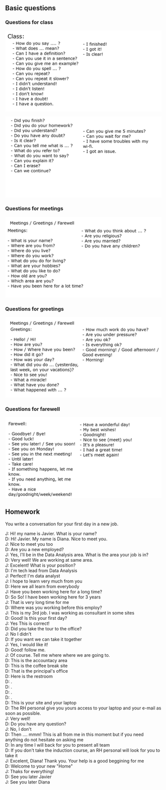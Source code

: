 ## Basic questions

### Questions for class

![](imagenes/class.jpg)

![](imagenes/class2.jpg)


### Questions for meetings

![](imagenes/meetings.jpg)


### Questions for greetings

![](imagenes/greetings.jpg)


### Questions for farewell

![](imagenes/farewell.jpg)

## Homework

You write a conversation for your first day in a new job.

J: Hi! my name is Javier. What is your name?\
D: Hi! Javier. My name is Diana. Nice to meet you.\
J: Nice to meet you too\
D: Are you a new employed?\
J: Yes, I'll be in the Data Analysis area. What is the area your job is in?\
D: Very well! We are working at same area.\
J: Excelent! What is your position?\
D: I'm tech lead from Data Analysis\
J: Perfect! I'm data analyst\
J: I hope to learn very much from you\
D: Here we all learn from everybody\
J: Have you been working here for a long time?\
D: So So! I have been working here for 3 years\
J: That is very long time for me\
D: Where was you working before this employ?\
J: This is my 3rd job. I was working as consultant in some sites\
D: Good! Is this your first day?\
J: Yes This is correct!\
D: Did you take the tour to the office?\
J: No I didn't\
D: If you want we can take it together\
J: Yes, I would like it!\
D: Good! follow me.\
J: Of course. Tell me where where we are going to.\
D: This is the accountacy area\
D: This is the coffee break site\
D: That is the principal's office\
D: Here is the restroom\
D: .\
D: .\
D: .\
D: .\
D: This is your site and your laptop\
D: The RH personal give you yours access to your laptop and your e-mail as soon as possible.\
J: Very well!\
D: Do you have any question?\
J: No, I don't\
D: Then .... mmm! This is all from me in this moment but if you need anything do not hesitate on asking me\
D: In any time I will back for you to present all team\
D: If you don't take the induction course, an RH personal will look for you to take it\
J: Excelent, Diana! Thank you. Your help is a good beggining for me\
D: Welcome to your new "Home"\
J: Thaks for everything!\
D: See you later Javier\
J: See you later Diana 
